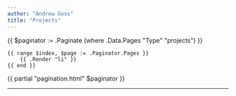```yaml
---
author: "Andrew Goss"
title: "Projects"
---
```


{{ $paginator := .Paginate (where .Data.Pages "Type" "projects") }}

    {{ range $index, $page := .Paginator.Pages }}
        {{ .Render "li" }}
    {{ end }}

{{ partial "pagination.html" $paginator }}     
   
<hr>